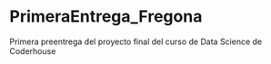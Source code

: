 # PrimeraEntrega_Fregona
Primera preentrega del proyecto final del curso de Data Science de Coderhouse
